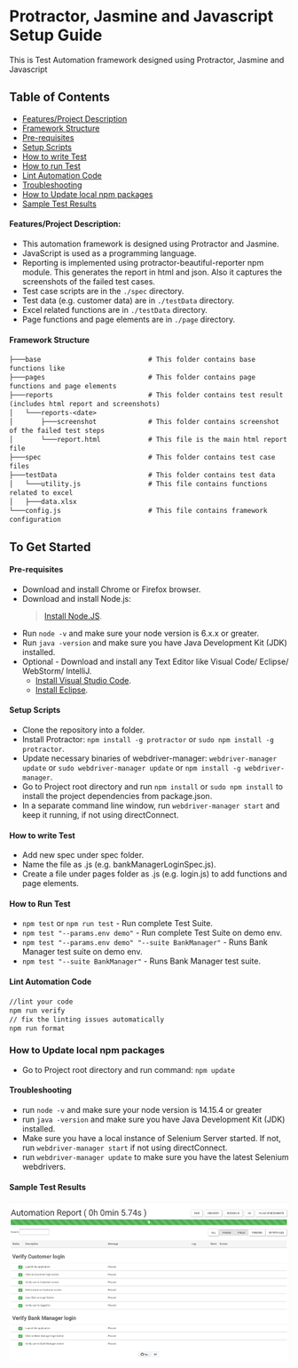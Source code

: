 ﻿# Protractor, Jasmine and Javascript Setup Guide
This is Test Automation framework designed using Protractor, Jasmine and Javascript

## Table of Contents

- [Features/Project Description](#features-project-description)
- [Framework Structure](#framework-structure)
- [Pre-requisites](#pre-requisites)
- [Setup Scripts](#setup-scripts)
- [How to write Test](#how-to-write-test)
- [How to run Test](#how-to-run-test)
- [Lint Automation Code](#lint-automation-code)
- [Troubleshooting](#troubleshooting)
- [How to Update local npm packages](#how-to-update-local-npm-packages)
- [Sample Test Results](#sample-test-results)

#### Features/Project Description:
* This automation framework is designed using Protractor and Jasmine.
* JavaScript is used as a programming language.
* Reporting is implemented using protractor-beautiful-reporter npm module. This generates the report in html and json. Also it captures the screenshots of the failed test cases.
* Test case scripts are in the `./spec` directory.
* Test data (e.g. customer data) are in `./testData` directory.
* Excel related functions are in `./testData` directory.
* Page functions and page elements are in `./page` directory. 

#### Framework Structure
```
├───base                           # This folder contains base functions like
├───pages                          # This folder contains page functions and page elements
├───reports                        # This folder contains test result (includes html report and screenshots)
│   └───reports-<date>
│       ├───screenshot             # This folder contains screenshot of the failed test steps 
│       └───report.html            # This file is the main html report file
├───spec                           # This folder contains test case files
├───testData                       # This folder contains test data
│   └───utility.js                 # This file contains functions related to excel 
│   ├───data.xlsx
└───config.js                      # This file contains framework configuration
```

## To Get Started

#### Pre-requisites
* Download and install Chrome or Firefox browser.
* Download and install Node.js:
  > [Install Node.JS](https://nodejs.org/en/download/ "Install Node.JS").
* Run `node -v` and make sure your node version is 6.x.x or greater.
* Run `java -version` and make sure you have Java Development Kit (JDK) installed. 
* Optional - Download and install any Text Editor like Visual Code/ Eclipse/ WebStorm/ IntelliJ.
  * [Install Visual Studio Code](https://code.visualstudio.com/download/ "Install Visual Studio Code").
  * [Install Eclipse](https://www.eclipse.org/downloads/packages/release/2021-03/r/eclipse-ide-enterprise-java-and-web-developers/ "Install Eclipse").

#### Setup Scripts 
* Clone the repository into a folder.
* Install Protractor: `npm install -g protractor` or `sudo npm install -g protractor`.
* Update necessary binaries of webdriver-manager: `webdriver-manager update` or  `sudo webdriver-manager update` or `npm install -g webdriver-manager`.
* Go to Project root directory and run `npm install` or `sudo npm install` to install the project dependencies from package.json.
* In a separate command line window, run `webdriver-manager start` and keep it running, if not using directConnect.

#### How to write Test
* Add new spec under spec folder.
* Name the file as <testCaseName>.js (e.g. bankManagerLoginSpec.js).
* Create a file under pages folder as <pageName>.js (e.g. login.js) to add functions and page elements.

#### How to Run Test
* `npm test` or `npm run test` - Run complete Test Suite.
* `npm test "--params.env demo"` - Run complete Test Suite on demo env.
* `npm test "--params.env demo" "--suite BankManager"` - Runs Bank Manager test suite on demo env. 
* `npm test "--suite BankManager"` - Runs Bank Manager test suite. 

#### Lint Automation Code
```
//lint your code
npm run verify
// fix the linting issues automatically
npm run format
```

### How to Update local npm packages
* Go to Project root directory and run command: `npm update`

#### Troubleshooting
* run `node -v` and make sure your node version is 14.15.4 or greater
* run `java -version` and make sure you have Java Development Kit (JDK) installed. 
* Make sure you have a local instance of Selenium Server started. If not, run `webdriver-manager start` if not using directConnect.
* run `webdriver-manager update` to make sure you have the latest Selenium webdrivers. 

#### Sample Test Results
![Protractor, Jasmine and Javascript Test Results](./testData/testReport.png?raw=true "Protractor, Jasmine and Javascript Test Results")
